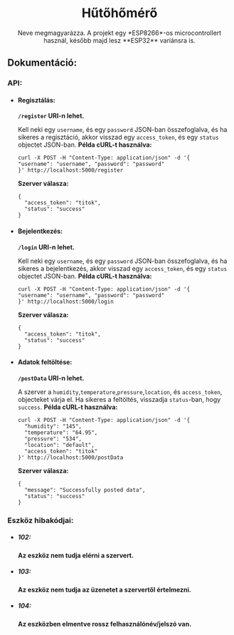 <h1 style="text-align: center;">Hűtőhőmérő</h1>
<p style="text-align: center;">Neve megmagyarázza. A projekt egy *ESP8266*-os microcontrollert használ, később majd lesz **ESP32** variánsra is.</p>

## Dokumentáció:
### API:
 - #### **Regisztálás:** 
	**```/register``` URI-n lehet.**
  
	Kell neki egy ```username```, és egy ```password``` JSON-ban összefoglalva, és ha sikeres a regisztáció, akkor visszad egy ```access_token```, és egy ```status``` objectet JSON-ban.
	**Példa cURL-t használva:**
	```
	curl -X POST -H "Content-Type: application/json" -d '{
	"username": "username", "password": "password"
	}' http://localhost:5000/register
	```
	**Szerver válasza:**
	```
	{
	  "access_token": "titok",
	  "status": "success"
	}
	```
- #### **Bejelentkezés:** 
  **```/login``` URI-n lehet.**
  
  Kell neki egy ```username```, és egy ```password``` JSON-ban összefoglalva, és ha sikeres a bejelentkezés, akkor visszad egy ```access_token```, és egy ```status``` objectet JSON-ban.
**Példa cURL-t használva:**
	```
	curl -X POST -H "Content-Type: application/json" -d '{
	"username": "username", "password": "password"
	}' http://localhost:5000/login
	```
	**Szerver válasza:**
	```
	{
	  "access_token": "titok",
	  "status": "success"
	}
	```

  
- #### **Adatok feltöltése:** 
  **```/postData``` URI-n lehet.**
  
  A szerver a ```humidity```,```temperature```,```pressure```,```location```, és ```access_token```, objecteket várja el.
  Ha sikeres a feltöltés, visszadja ```status```-ban, hogy ```success```.
**Példa cURL-t használva:**
	```
	curl -X POST -H "Content-Type: application/json" -d '{
	  "humidity": "145",
	  "temperature": "64.95",
	  "pressure": "534",
	  "location": "default",
	  "access_token": "titok"
	}' http://localhost:5000/postData
	```
	**Szerver válasza:**
	```
	{
	  "message": "Successfully posted data",
	  "status": "success"
	}
	```

### Eszköz hibakódjai:
 - ##### **102:**
    **Az eszköz nem tudja elérni a szervert.**
    
 - ##### **103:**
    **Az eszköz nem tudja az üzenetet a szervertől értelmezni.**
    
 - ##### **104:**
    **Az eszközben elmentve rossz felhasználónév/jelszó van.**
    
